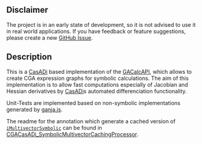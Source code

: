 ## Disclaimer
The project is in an early state of development, so it is not advised to use it in real world applications. If you have feedback or feature suggestions, please create a new [GitHub Issue](https://github.com/orat/CGACasADi/issues).


## Description
This is a [CasADi](https://web.casadi.org/) based implementation of the [GACalcAPI](https://github.com/orat/GACalcAPI), which allows to create CGA expression graphs for symbolic calculations. The aim of this implementation is to allow fast computations especially of Jacobian and Hessian derivatives by [CasADi](https://web.casadi.org/)s automated differenciation functionality.

Unit-Tests are implemented based on non-symbolic implementations generated by [ganja.js](https://github.com/enkimute/ganja.js).

The readme for the annotation which generate a cached version of [`iMultivectorSymbolic`](https://github.com/orat/GACalcAPI/blob/master/src/main/java/de/orat/math/gacalc/spi/iMultivectorSymbolic.java) can be found in [CGACasADi_SymbolicMultivectorCachingProcessor](CGACasADi_SymbolicMultivectorCachingProcessor/README.md).

